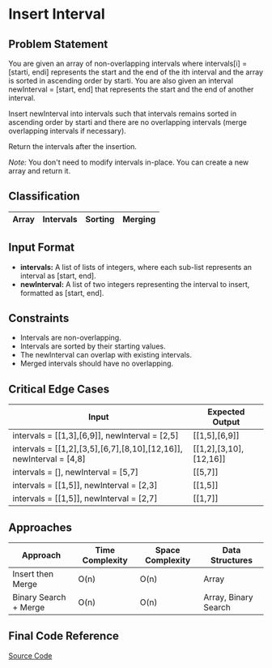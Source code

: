 # Insert Interval

## Problem Statement

You are given an array of non-overlapping intervals where intervals[i] = [starti, endi] represents the start and the end of the ith interval and the array is sorted in ascending order by starti. You are also given an interval newInterval = [start, end] that represents the start and the end of another interval.

Insert newInterval into intervals such that intervals remains sorted in ascending order by starti and there are no overlapping intervals (merge overlapping intervals if necessary).

Return the intervals after the insertion.

*Note:* You don't need to modify intervals in-place. You can create a new array and return it.

## Classification

| Array | Intervals | Sorting | Merging |
|-------|-----------|---------|---------|

## Input Format

- **intervals:** A list of lists of integers, where each sub-list represents an interval as [start, end].
- **newInterval:** A list of two integers representing the interval to insert, formatted as [start, end].

## Constraints

- Intervals are non-overlapping.
- Intervals are sorted by their starting values.
- The newInterval can overlap with existing intervals.
- Merged intervals should have no overlapping.

## Critical Edge Cases

| Input                                                                                         | Expected Output             |
|-----------------------------------------------------------------------------------------------|-----------------------------|
| intervals = [[1,3],[6,9]], newInterval = [2,5]                                                | [[1,5],[6,9]]               |
| intervals = [[1,2],[3,5],[6,7],[8,10],[12,16]], newInterval = [4,8]                           | [[1,2],[3,10],[12,16]]       |
| intervals = [], newInterval = [5,7]                                                           | [[5,7]]                     |
| intervals = [[1,5]], newInterval = [2,3]                                                       | [[1,5]]                     |
| intervals = [[1,5]], newInterval = [2,7]                                                       | [[1,7]]                     |

## Approaches

| Approach                     | Time Complexity | Space Complexity | Data Structures           |
|------------------------------|-----------------|------------------|---------------------------|
| Insert then Merge            | O(n)            | O(n)             | Array                     |
| Binary Search + Merge        | O(n)            | O(n)             | Array, Binary Search      |

## Final Code Reference

[Source Code](./InsertInterval.py)
